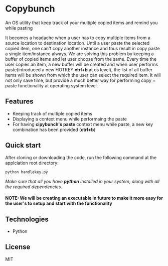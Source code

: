 # Copybunch
An OS utility that keep track of your multiple copied items and remind you while pasting

It becomes a headache when a user has to copy multiple items from a source location to destination location. Until a user paste the selected copied item, one can't copy another instance and thus result in copy paste a single item/instance always. We are solving this problem by keeping a buffer of copied items and let user choose from the same. Every time the user copies an item, a new buffer will be created and when user performs paste(introduced a new HOTKEY **ctrl+b** at os level), the list of all buffer items will be shown from which the user can select the required item. It will not only save time, but provide a much better way for performing copy + paste functionality at operating system level.


## Features

  - Keeping track of multiple copied items
  - Displaying a context menu while performaing the paste
  - For having **cipybunch's paste** context menu while paste, a new key combination has been provided (**ctrl+b**)
  

## Quick start
After cloning or downloading the code, run the following command at the applciation root directory:

    python handlekey.py
    
<i>Make sure that all you have **python** installed in your system, along with all the required dependencies</i>.

#### NOTE: We will be creating an executable in future to make it more easy for the user's to setup and start with the functionality

## Technologies

  - Python


License
----

MIT

